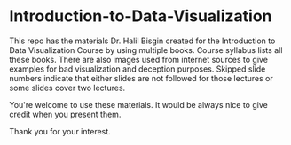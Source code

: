 # Introduction-to-Data-Visualization
This repo has the materials Dr. Halil Bisgin created for the Introduction to Data Visualization Course by using multiple books. Course syllabus lists all these books. There are also images used from internet sources to give examples for bad visualization and deception purposes. Skipped slide numbers indicate that either slides are not followed for those lectures or some slides cover two lectures. 

You're welcome to use these materials. It would be always nice to give credit when you present them. 

Thank you for your interest. 
